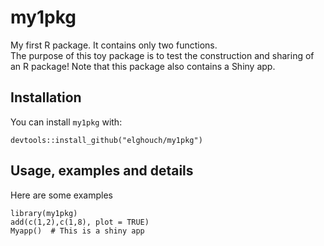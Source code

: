 # my1pkg

My first R package. It contains only two functions.    
The purpose of this toy package is to test the construction and sharing of 
an R package!
Note that this package also contains a Shiny app. 

## Installation

You can install `my1pkg` with:

```{.r}
devtools::install_github("elghouch/my1pkg")
```

## Usage, examples and details

Here are some examples 

``` {.r}
library(my1pkg)
add(c(1,2),c(1,8), plot = TRUE)
Myapp()  # This is a shiny app
```

